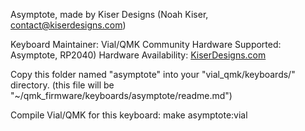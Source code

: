 Asymptote, made by Kiser Designs (Noah Kiser, contact@kiserdesigns.com)

Keyboard Maintainer: Vial/QMK Community 
Hardware Supported: Asymptote, RP2040) 
Hardware Availability: [KiserDesigns.com](http://kiserdesigns.com/)

Copy this folder named "asymptote" into your "vial_qmk/keyboards/" directory.
(this file will be "~/qmk_firmware/keyboards/asymptote/readme.md")

Compile Vial/QMK for this keyboard:
    make asymptote:vial